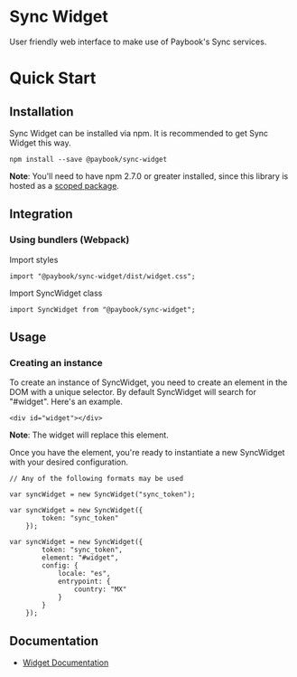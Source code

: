 # Sync Widget

User friendly web interface to make use of Paybook's Sync services.

# Quick Start

## Installation

Sync Widget can be installed via npm. It is recommended to get Sync Widget this way.

```
npm install --save @paybook/sync-widget
```

**Note**: You'll need to have npm 2.7.0 or greater installed, since this library is hosted as a [scoped package](https://docs.npmjs.com/getting-started/scoped-packages).

## Integration

### Using bundlers (Webpack)

Import styles

```
import "@paybook/sync-widget/dist/widget.css";
```

Import SyncWidget class

```
import SyncWidget from "@paybook/sync-widget";
```

## Usage

### Creating an instance

To create an instance of SyncWidget, you need to create an element in the DOM with a unique selector. By default SyncWidget will search for "#widget". Here's an example.

```
<div id="widget"></div>
```
**Note**: The widget will replace this element.

Once you have the element, you're ready to instantiate a new SyncWidget with your desired configuration.

```
// Any of the following formats may be used

var syncWidget = new SyncWidget("sync_token");

var syncWidget = new SyncWidget({
        token: "sync_token"
    });
    
var syncWidget = new SyncWidget({
        token: "sync_token",
        element: "#widget",
        config: {
            locale: "es", 
            entrypoint: {
                country: "MX"
            }
        }
    });

```


## Documentation

- [Widget Documentation](https://github.com/Paybook/sync-widget)